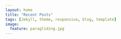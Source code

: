 ```yaml
---
layout: home
title: "Recent Posts"
tags: [Jekyll, theme, responsive, blog, template]
image:
  feature: paragliding.jpg
---
```

